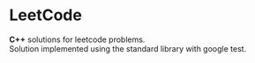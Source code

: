 # LeetCode
**C++** solutions for leetcode problems.  
Solution implemented using the standard library with google test.